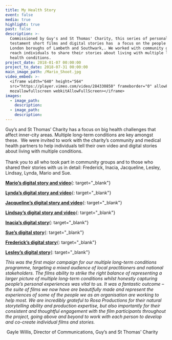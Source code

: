 ```yaml
---
title: My Health Story
event: false
media: true
highlight: true
past: false
description: >-
  Commissioned by Guy's and St Thomas' Charity, this series of personal
  testament short films and digital stories has  a focus on the people of the
  London boroughs of Lambeth and Southwark,. We worked with community groups to
  reach individuals to share their stories about living with multiple long term
  health conditions.
project_date: 2018-01-07 00:00:00
project_to_date: 2018-07-31 00:00:00
main_image_path: /Mario_Shoot.jpg
video_embed: >-
  <iframe width="640" height="564"
  src="https://player.vimeo.com/video/284330850" frameborder="0" allowFullScreen
  mozallowfullscreen webkitAllowFullScreen></iframe>
images:
  - image_path:
    description:
  - image_path:
    description:
---
```


Guy’s and St Thomas’ Charity has a focus on big health challenges that affect inner-city areas. Multiple long-term conditions are key amongst these.  We were invited to work with the charity’s community and medical health partners to help individuals tell their own video and digital stories about living with multiple conditions.<br><br>Thank you to all who took part in community groups and to those who shared their stories with us in detail: Frederick, Inacia, Jacqueline, Lesley, Lindsay, Lynda, Mario and Sue.

[**Mario’s digital story and video**](https://gsttcharity-uk.shorthandstories.com/mario/){: target="_blank"}

[**Lynda’s digital story and video**](https://gsttcharity-uk.shorthandstories.com/lynda/){: target="_blank"}

[**Jacqueline’s digital story and video**](https://gsttcharity-uk.shorthandstories.com/jacqueline/index.html){: target="_blank"}

[**Lindsay’s digital story and video**](https://gsttcharity-uk.shorthandstories.com/lindsay/){: target="_blank"}

[**Inacia’s digital story**](https://gsttcharity-uk.shorthandstories.com/inacia/){: target="_blank"}

[**Sue’s digital story**](https://gsttcharity-uk.shorthandstories.com/sue/){: target="_blank"}

[**Frederick’s digital story**](https://gsttcharity-uk.shorthandstories.com/frederick/){: target="_blank"}

[**Lesley’s digital story**](https://gsttcharity-uk.shorthandstories.com/lesley/){: target="_blank"}

*This was the first major campaign for our multiple long-term conditions programme, targeting a mixed audience of local practitioners and national stakeholders. The films ability to strike the right balance of representing a larger picture of multiple long-term conditions whilst honestly capturing people’s personal experiences was vital to us. It was a fantastic outcome – the suite of films we now have are beautifully made and represent the experiences of some of the people we as an organisation are working to help most. We are incredibly grateful to Rosa Productions for their natural storytelling ability and production expertise, but also importantly for their consistent and thoughtful engagement with the film participants throughout the project, going above and beyond to work with each person to develop and co-create individual films and stories.*

 Gayle Willis, Director of Communications, Guy’s and St Thomas’ Charity